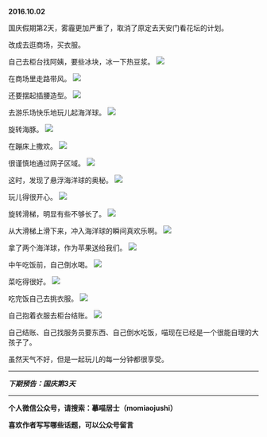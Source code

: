 **2016.10.02**

国庆假期第2天，雾霾更加严重了，取消了原定去天安门看花坛的计划。

改成去逛商场，买衣服。

自己去柜台找阿姨，要些冰块，冰一下热豆浆。
![](http://upload-images.jianshu.io/upload_images/51001-f8ec745ceb7cfec2.jpg?imageMogr2/auto-orient/strip%7CimageView2/2/w/1240)

在商场里走路带风。
![](http://upload-images.jianshu.io/upload_images/51001-6de312b6611a0f9d.jpg?imageMogr2/auto-orient/strip%7CimageView2/2/w/1240)

还要摆起插腰造型。
![](http://upload-images.jianshu.io/upload_images/51001-3ee68acd5ae9dddd.jpg?imageMogr2/auto-orient/strip%7CimageView2/2/w/1240)

去游乐场快乐地玩儿起海洋球。
![](http://upload-images.jianshu.io/upload_images/51001-a51240701f12b6f8.jpg?imageMogr2/auto-orient/strip%7CimageView2/2/w/1240)

旋转海豚。
![](http://upload-images.jianshu.io/upload_images/51001-f203636d94a69dd6.jpg?imageMogr2/auto-orient/strip%7CimageView2/2/w/1240)

在蹦床上撒欢。
![](http://upload-images.jianshu.io/upload_images/51001-360af00a5c3da612.jpg?imageMogr2/auto-orient/strip%7CimageView2/2/w/1240)

很谨慎地通过网子区域。
![](http://upload-images.jianshu.io/upload_images/51001-f7de0bf245e84b94.jpg?imageMogr2/auto-orient/strip%7CimageView2/2/w/1240)

这时，发现了悬浮海洋球的奥秘。
![](http://upload-images.jianshu.io/upload_images/51001-683109578dab4290.jpg?imageMogr2/auto-orient/strip%7CimageView2/2/w/1240)

玩儿得很开心。
![](http://upload-images.jianshu.io/upload_images/51001-85125edfb6e504e9.jpg?imageMogr2/auto-orient/strip%7CimageView2/2/w/1240)

旋转滑梯，明显有些不够长了。
![](http://upload-images.jianshu.io/upload_images/51001-6905686dc38e6522.jpg?imageMogr2/auto-orient/strip%7CimageView2/2/w/1240)

从大滑梯上滑下来，冲入海洋球的瞬间真欢乐啊。
![](http://upload-images.jianshu.io/upload_images/51001-3ed1e573d1aba9ab.jpg?imageMogr2/auto-orient/strip%7CimageView2/2/w/1240)

拿了两个海洋球，作为苹果送给我们。
![](http://upload-images.jianshu.io/upload_images/51001-83bcff8e0bca7bd0.jpg?imageMogr2/auto-orient/strip%7CimageView2/2/w/1240)

中午吃饭前，自己倒水喝。
![](http://upload-images.jianshu.io/upload_images/51001-1006e518385046ae.jpg?imageMogr2/auto-orient/strip%7CimageView2/2/w/1240)

菜吃得很好。
![](http://upload-images.jianshu.io/upload_images/51001-9b8be401b7bed084.jpg?imageMogr2/auto-orient/strip%7CimageView2/2/w/1240)

吃完饭自己去挑衣服。
![](http://upload-images.jianshu.io/upload_images/51001-5e34169c9abe6144.jpg?imageMogr2/auto-orient/strip%7CimageView2/2/w/1240)

自己抱着衣服去柜台结账。
![](http://upload-images.jianshu.io/upload_images/51001-90d244950d5d517f.jpg?imageMogr2/auto-orient/strip%7CimageView2/2/w/1240)

自己结账、自己找服务员要东西、自己倒水吃饭，喵现在已经是一个很能自理的大孩子了。

虽然天气不好，但是一起玩儿的每一分钟都很享受。

***

***下期预告：国庆第3天***

***

**个人微信公众号，请搜索：摹喵居士（momiaojushi）**

**喜欢作者写写哪些话题，可以公众号留言**